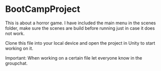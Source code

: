 # BootCampProject

This is about a horror game. I have included the main menu in the scenes folder, make sure the scenes are build before running just in case it does not work.
 
Clone this file into your local device and open the project in Unity to start working on it.

Important: When working on a certain file let everyone know in the groupchat.
